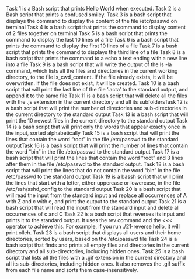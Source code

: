Task 1 is a Bash script that prints Hello World when executed.
Task 2 is a Bash script that prints a confused smiley.
Task 3 is a bash script that displays the command to display the content of the file /etc/passwd on terminal
Task 4 is a bash script that prints the command to display content of 2 files together on terminal
Task 5 is a bash script that prints the command to display the last 10 lines of a file
Task 6 is a bash script that prints the command to display the first 10 lines of a file
Task 7 is a bash script that prints the command to displays the third line of a file
Task 8 is a bash script that prints the command to a echo a text ending with a new line into a file
Task 9 is a bash script that will write the output of the ls -la command, which lists all the files and directories in the current working directory, to the file ls_cwd_content. If the file already exists, it will be overwritten. If the file does not exist, it will be created.
Task 10 is a bash script that will print the last line of the file ‘iacta’ to the standard output, and append it to the same file
Task 11 is a bash script that will delete all the files with the .js extension in the current directory and all its subfoldersTask 12 is a bash script that will print the number of directories and sub-directories in the current directory to the standard output
Task 13 is a bash script that will print the 10 newest files in the current directory to the standard output
Task 14 is a bash script that will print only the words that appear exactly once in the input, sorted alphabetically
Task 15 is a bash script that will print the lines that contain the word “root” in the file /etc/passwd to the standard outputTask 16 is a bash script that will print the number of lines that contain the word “bin” in the file /etc/passwd to the standard output
Task 17 is a bash script that will print the lines that contain the word “root” and 3 lines after them in the file /etc/passwd to the standard output.
Task 18 is a bash script that will print the lines that do not contain the word “bin” in the file /etc/passwd to the standard output
Task 19 is a bassh script that will print the lines that start with a letter, either uppercase or lowercase, in the file /etc/ssh/sshd_config to the standard output
Task 20 is a bash script that will read the input from the standard input and replace all occurrences of A with Z and c with e, and print the output to the standard output
Task 21 is a bash script that  will read the input from the standard input and delete all occurrences of c and C
Task 22 is a bash script that reverses its input and prints it to the standard output. It uses the rev command and the <<< operator to achieve this. For example, if you run ./21-reverse hello, it will print olleh.
Task 23 is a bash script that displays all users and their home directories, sorted by users, based on the /etc/passwd file
Task 24 is a bash script that finds and prints all empty files and directories in the current directory and all sub-directories, including hidden ones.
Task 25 is a bash script that lists all the files with a .gif extension in the current directory and all its sub-directories, including hidden ones. It also removes the .gif suffix from each file name and sorts them case-insensitively.
